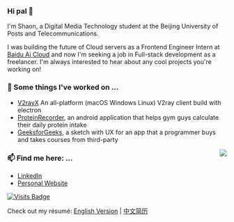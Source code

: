 ### Hi pal 👋

<!--
**shaonhuang/shaonhuang** is a ✨ _special_ ✨ repository because its `README.md` (this file) appears on your GitHub profile.

Here are some ideas to get you started:

- 🔭 I’m currently working on ...
- 🌱 I’m currently learning ...
- 👯 I’m looking to collaborate on ...
- 🤔 I’m looking for help with ...
- 💬 Ask me about ...
- 📫 How to reach me: ...
- 😄 Pronouns: ...
- ⚡ Fun fact: ...
-->

I'm Shaon, a Digital Media Technology student at the Beijing University of Posts and Telecommunications.

I was building the future of Cloud servers as a Frontend Engineer Intern at [Baidu Ai Cloud](https://intl.cloud.baidu.com/) and now I'm seeking a job in Full-stack development as a freelancer. I'm always interested to hear about any cool projects you're working on!

### 🔭 Some things I've worked on ...

- [V2rayX](https://github.com/shaonhuang/V2rayX) An all-platform (macOS Windows Linux) V2ray client build with electron
- [ProteinRecorder](https://resume-shaonhuang.oss-us-west-1.aliyuncs.com/proteinrecorder2.mp4), an android application that helps gym guys calculate their daily protein intake
- [GeeksforGeeks](https://resume-shaonhuang.oss-us-west-1.aliyuncs.com/geek_demo.mp4), a sketch with UX for an app that a programmer buys and takes courses from third-party
<!--

### 🌱 I’m learning ...

- Redux for state management
- More about data structures and algorithms on Coursera
  -->
<img align="right" src="https://github-readme-stats.vercel.app/api?username=shaonhuang&show_icons=true&icon_color=0366d6&bg_color=ffffff&hide_title=true" />

### 📫 Find me here: ...

- [LinkedIn](https://www.linkedin.com/in/yukuaihuang/?locale=en_US)
- [Personal Website](https://shaonhuang.github.io/)



[![Visits Badge](https://badges.pufler.dev/visits/shaonhuang/shaonhuang)](https://badges.pufler.dev)

Check out my résumé: [English Version](https://github.com/shaonhuang/resume/blob/main/resume.pdf) | [中文简历](https://github.com/shaonhuang/resume/blob/main/resume-zh.pdf)
